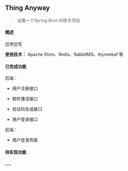## Thing Anyway

> 设置一个Spring Boot 的练手项目


#### 概述

边学边写

**使用技术：**
 Apache Shiro、Redis、RabbitMQ、thymeleaf 等
 

#### 已完成功能

后端：

- 用户注册接口

- 邮件激活接口

- 验证码生成接口

- 用户登录接口

前端：

- 用户登录界面

#### 待实现功能

。。。